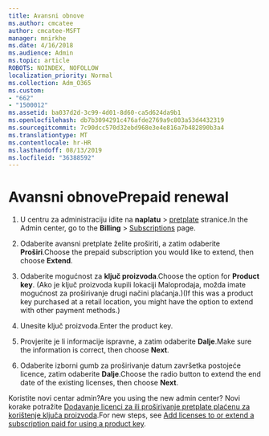 ```yaml
---
title: Avansni obnove
ms.author: cmcatee
author: cmcatee-MSFT
manager: mnirkhe
ms.date: 4/16/2018
ms.audience: Admin
ms.topic: article
ROBOTS: NOINDEX, NOFOLLOW
localization_priority: Normal
ms.collection: Adm_O365
ms.custom:
- "662"
- "1500012"
ms.assetid: ba037d2d-3c99-4d01-8d60-ca5d624da9b1
ms.openlocfilehash: db7b3094291c476afde2769a9c803a53d4432319
ms.sourcegitcommit: 7c90dcc570d32ebd968e3e4e816a7b482890b3a4
ms.translationtype: MT
ms.contentlocale: hr-HR
ms.lasthandoff: 08/13/2019
ms.locfileid: "36388592"
---
```

# <a name="prepaid-renewal"></a><span data-ttu-id="0e15c-102">Avansni obnove</span><span class="sxs-lookup"><span data-stu-id="0e15c-102">Prepaid renewal</span></span>

1. <span data-ttu-id="0e15c-103">U centru za administraciju idite na **naplatu** \> [pretplate](https://go.microsoft.com/fwlink/p/?linkid=842054) stranice.</span><span class="sxs-lookup"><span data-stu-id="0e15c-103">In the Admin center, go to the **Billing** \> [Subscriptions](https://go.microsoft.com/fwlink/p/?linkid=842054) page.</span></span>

2. <span data-ttu-id="0e15c-104">Odaberite avansni pretplate želite proširiti, a zatim odaberite **Proširi**.</span><span class="sxs-lookup"><span data-stu-id="0e15c-104">Choose the prepaid subscription you would like to extend, then choose **Extend**.</span></span>

3. <span data-ttu-id="0e15c-105">Odaberite mogućnost za **ključ proizvoda**.</span><span class="sxs-lookup"><span data-stu-id="0e15c-105">Choose the option for **Product key**.</span></span> <span data-ttu-id="0e15c-106">(Ako je ključ proizvoda kupili lokaciji Maloprodaja, možda imate mogućnost za proširivanje drugi načini plaćanja.)</span><span class="sxs-lookup"><span data-stu-id="0e15c-106">(If this was a product key purchased at a retail location, you might have the option to extend with other payment methods.)</span></span>

4. <span data-ttu-id="0e15c-107">Unesite ključ proizvoda.</span><span class="sxs-lookup"><span data-stu-id="0e15c-107">Enter the product key.</span></span>

5. <span data-ttu-id="0e15c-108">Provjerite je li informacije ispravne, a zatim odaberite **Dalje**.</span><span class="sxs-lookup"><span data-stu-id="0e15c-108">Make sure the information is correct, then choose **Next**.</span></span>

6. <span data-ttu-id="0e15c-109">Odaberite izborni gumb za proširivanje datum završetka postojeće licence, zatim odaberite **Dalje**.</span><span class="sxs-lookup"><span data-stu-id="0e15c-109">Choose the radio button to extend the end date of the existing licenses, then choose **Next**.</span></span>

<span data-ttu-id="0e15c-110">Koristite novi centar admin?</span><span class="sxs-lookup"><span data-stu-id="0e15c-110">Are you using the new admin center?</span></span> <span data-ttu-id="0e15c-111">Novi korake potražite [Dodavanje licenci za ili proširivanje pretplate plaćenu za korištenje ključa proizvoda](https://docs.microsoft.com/en-us/office365/admin/misc/add-licenses-using-product-key).</span><span class="sxs-lookup"><span data-stu-id="0e15c-111">For new steps, see [Add licenses to or extend a subscription paid for using a product key](https://docs.microsoft.com/en-us/office365/admin/misc/add-licenses-using-product-key).</span></span>